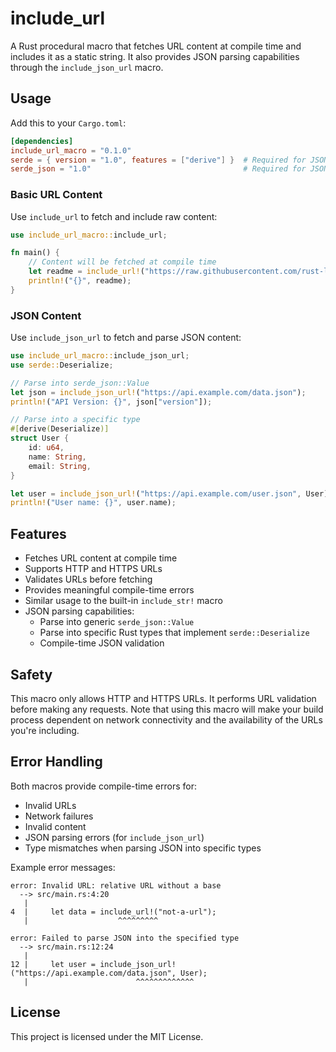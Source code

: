 # include_url

A Rust procedural macro that fetches URL content at compile time and includes it as a static string. It also provides JSON parsing capabilities through the `include_json_url` macro.

## Usage

Add this to your `Cargo.toml`:

```toml
[dependencies]
include_url_macro = "0.1.0"
serde = { version = "1.0", features = ["derive"] }  # Required for JSON parsing
serde_json = "1.0"                                  # Required for JSON parsing
```

### Basic URL Content

Use `include_url` to fetch and include raw content:

```rust
use include_url_macro::include_url;

fn main() {
    // Content will be fetched at compile time
    let readme = include_url!("https://raw.githubusercontent.com/rust-lang/rust/master/README.md");
    println!("{}", readme);
}
```

### JSON Content

Use `include_json_url` to fetch and parse JSON content:

```rust
use include_url_macro::include_json_url;
use serde::Deserialize;

// Parse into serde_json::Value
let json = include_json_url!("https://api.example.com/data.json");
println!("API Version: {}", json["version"]);

// Parse into a specific type
#[derive(Deserialize)]
struct User {
    id: u64,
    name: String,
    email: String,
}

let user = include_json_url!("https://api.example.com/user.json", User);
println!("User name: {}", user.name);
```

## Features

- Fetches URL content at compile time
- Supports HTTP and HTTPS URLs
- Validates URLs before fetching
- Provides meaningful compile-time errors
- Similar usage to the built-in `include_str!` macro
- JSON parsing capabilities:
  - Parse into generic `serde_json::Value`
  - Parse into specific Rust types that implement `serde::Deserialize`
  - Compile-time JSON validation

## Safety

This macro only allows HTTP and HTTPS URLs. It performs URL validation before making any requests.
Note that using this macro will make your build process dependent on network connectivity and the availability of the URLs you're including.

## Error Handling

Both macros provide compile-time errors for:

- Invalid URLs
- Network failures
- Invalid content
- JSON parsing errors (for `include_json_url`)
- Type mismatches when parsing JSON into specific types

Example error messages:

```
error: Invalid URL: relative URL without a base
  --> src/main.rs:4:20
   |
4  |     let data = include_url!("not-a-url");
   |                    ^^^^^^^^^

error: Failed to parse JSON into the specified type
  --> src/main.rs:12:24
   |
12 |     let user = include_json_url!("https://api.example.com/data.json", User);
   |                        ^^^^^^^^^^^^^
```

## License

This project is licensed under the MIT License.
